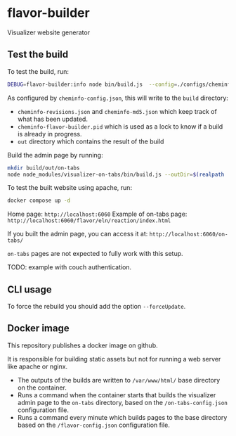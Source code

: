 # flavor-builder

Visualizer website generator

## Test the build

To test the build, run:

```bash
DEBUG=flavor-builder:info node bin/build.js  --config=./configs/cheminfo-config.json
```

As configured by `cheminfo-config.json`, this will write to the `build` directory:

- `cheminfo-revisions.json` and `cheminfo-md5.json` which keep track of what has been updated.
- `cheminfo-flavor-builder.pid` which is used as a lock to know if a build is already in progress.
- `out` directory which contains the result of the build

Build the admin page by running:

```bash
mkdir build/out/on-tabs
node node_modules/visualizer-on-tabs/bin/build.js --outDir=$(realpath ./build/out/on-tabs/) --config=$(realpath ./configs/on-tabs-config.json)
```

To test the built website using apache, run:

```bash
docker compose up -d
```

Home page: `http://localhost:6060`
Example of on-tabs page: `http://localhost:6060/flavor/eln/reaction/index.html`

If you built the admin page, you can access it at: `http://localhost:6060/on-tabs/`

`on-tabs` pages are not expected to fully work with this setup.

TODO: example with couch authentication.

## CLI usage

To force the rebuild you should add the option `--forceUpdate`.

## Docker image

This repository publishes a docker image on github.

It is responsible for building static assets but not for running a web server like apache or nginx.

- The outputs of the builds are written to `/var/www/html/` base directory on the container.
- Runs a command when the container starts that builds the visualizer admin page to the `on-tabs` directory, based on the `/on-tabs-config.json` configuration file.
- Runs a command every minute which builds pages to the base directory based on the `/flavor-config.json` configuration file.
